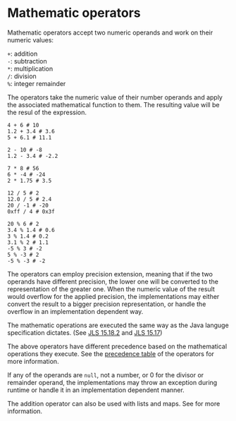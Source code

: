 # Mathematic operators

Mathematic operators accept two numeric operands and work on their numeric values:

`+`: addition \
`-`: subtraction \
`*`: multiplication \
`/`: division \
`%`: integer remainder

The operators take the numeric value of their number operands and apply the associated mathematical function to them. The resulting value will be the resul of the expression.

```sakerscript
4 + 6 # 10
1.2 + 3.4 # 3.6
5 + 6.1 # 11.1

2 - 10 # -8
1.2 - 3.4 # -2.2

7 * 8 # 56
6 * -4 # -24
2 * 1.75 # 3.5

12 / 5 # 2
12.0 / 5 # 2.4
20 / -1 # -20
0xff / 4 # 0x3f

20 % 6 # 2
3.4 % 1.4 # 0.6
3 % 1.4 # 0.2
3.1 % 2 # 1.1
-5 % 3 # -2
5 % -3 # 2
-5 % -3 # -2
```

The operators can employ precision extension, meaning that if the two operands have different precision, the lower one will be converted to the representation of the greater one. When the numeric value of the result would overflow for the applied precision, the implementations may either convert the result to a bigger precision representation, or handle the overflow in an implementation dependent way. 

The mathematic operations are executed the same way as the Java languge specification dictates. (See [JLS 15.18.2](https://docs.oracle.com/javase/specs/jls/se7/html/jls-15.html#jls-15.18.2) and [JLS 15.17](https://docs.oracle.com/javase/specs/jls/se7/html/jls-15.html#jls-15.17))

The above operators have different precedence based on the mathematical operations they execute. See the [precedence table](/doc/scripting/langref/operators/index.md#precedence-table) of the operators for more information.

If any of the operands are `null`, not a number, or 0 for the divisor or remainder operand, the implementations may throw an exception during runtime or handle it in an implementation dependent manner.

The addition operator can also be used with lists and maps. See [](../addition/index.md) for more information.